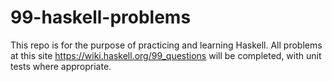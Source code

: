 # 99-haskell-problems
This repo is for the purpose of practicing and learning Haskell. All problems at this site https://wiki.haskell.org/99_questions will be completed, with unit tests where appropriate.
